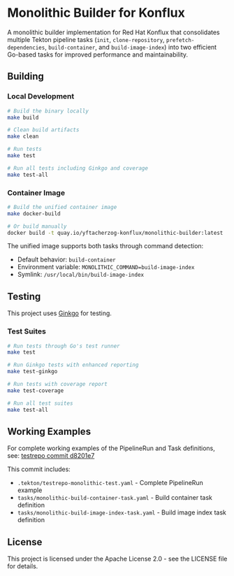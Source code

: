 # Monolithic Builder for Konflux

A monolithic builder implementation for Red Hat Konflux that consolidates multiple
Tekton pipeline tasks (`init`, `clone-repository`, `prefetch-dependencies`,
`build-container`, and `build-image-index`) into two efficient Go-based tasks for
improved performance and maintainability.

## Building

### Local Development
```bash
# Build the binary locally
make build

# Clean build artifacts
make clean

# Run tests
make test

# Run all tests including Ginkgo and coverage
make test-all
```

### Container Image
```bash
# Build the unified container image
make docker-build

# Or build manually
docker build -t quay.io/yftacherzog-konflux/monolithic-builder:latest .
```

The unified image supports both tasks through command detection:
- Default behavior: `build-container`
- Environment variable: `MONOLITHIC_COMMAND=build-image-index`
- Symlink: `/usr/local/bin/build-image-index`

## Testing

This project uses [Ginkgo](https://onsi.github.io/ginkgo/) for testing.

### Test Suites

```bash
# Run tests through Go's test runner
make test

# Run Ginkgo tests with enhanced reporting
make test-ginkgo

# Run tests with coverage report
make test-coverage

# Run all test suites
make test-all
```

## Working Examples

For complete working examples of the PipelineRun and Task definitions, see:
[testrepo commit d8201e7](https://github.com/yftacherzog/testrepo/commit/d8201e7f220df3f57d77dc3e680e45eb623debd8)

This commit includes:
- `.tekton/testrepo-monolithic-test.yaml` - Complete PipelineRun example
- `tasks/monolithic-build-container-task.yaml` - Build container task definition
- `tasks/monolithic-build-image-index-task.yaml` - Build image index task definition

## License

This project is licensed under the Apache License 2.0 - see the LICENSE file for details.
